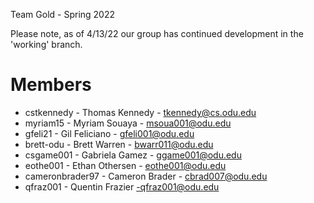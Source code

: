 Team Gold - Spring 2022

Please note, as of 4/13/22 our group has continued development in the 'working' branch.

# Members

- cstkennedy - Thomas Kennedy - tkennedy@cs.odu.edu
- myriam15 - Myriam Souaya - msoua001@odu.edu
- gfeli21 - Gil Feliciano - gfeli001@odu.edu
- brett-odu - Brett Warren - bwarr011@odu.edu
- csgame001 - Gabriela Gamez - ggame001@odu.edu
- eothe001 - Ethan Othersen - eothe001@odu.edu
- cameronbrader97 - Cameron Brader - cbrad007@odu.edu
- qfraz001 - Quentin Frazier -qfraz001@odu.edu
